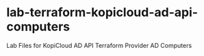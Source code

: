 # lab-terraform-kopicloud-ad-api-computers
Lab Files for KopiCloud AD API Terraform Provider AD Computers
